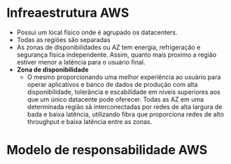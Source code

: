 # Infreaestrutura AWS
- Possui um local físico onde é agrupado os datacenters.
- Todas as regiões são separadas
- As zonas de disponibilidades ou AZ tem energia, refrigeração e segurança física independente. Assim, quanto mais proximo a região estiver menor a latência para o usuário final.
- **Zona de disponibilidade**
    - O mesmo proporcionando uma melhor experiência ao usuário para operar aplicativos e banco de dados de produção com alta disponibilidade, tolerância e escabilidade em níveis superiores aos que um único datacente pode oferecer. Todas as AZ em uma determinada região sã interconectadas por redes de alta largura de bada e baixa latência, utilizando fibra que proporciona redes de alto throughput e baixa latência entre as zonas.

# Modelo de responsabilidade AWS
